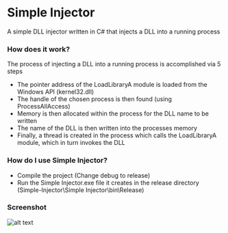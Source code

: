 # Simple Injector
A simple DLL injector written in C# that injects a DLL into a running process

### How does it work?
The process of injecting a DLL into a running process is accomplished via 5 steps

* The pointer address of the LoadLibraryA module is loaded from the Windows API (kernel32.dll)
* The handle of the chosen process is then found (using ProcessAllAccess)
* Memory is then allocated within the process for the DLL name to be written
* The name of the DLL is then written into the processes memory
* Finally, a thread is created in the process which calls the LoadLibraryA module, which in turn invokes the DLL

### How do I use Simple Injector?
* Compile the project (Change debug to release)
* Run the Simple Injector.exe file it creates in the release directory (Simple-Injector\Simple Injector\bin\Release)

### Screenshot
![alt text](https://i.imgur.com/7pPS763.png)
